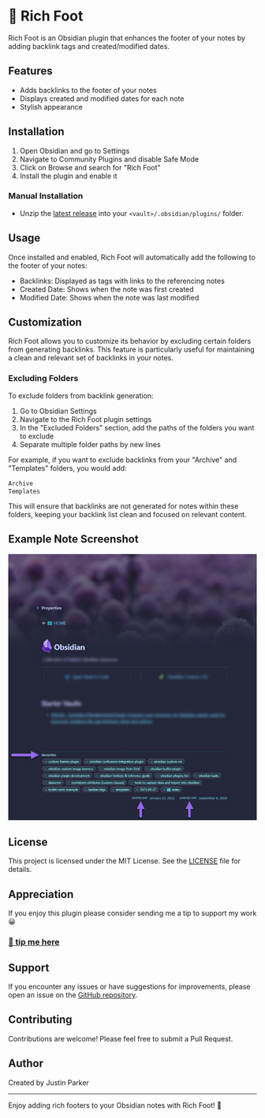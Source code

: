 # 🦶 Rich Foot

Rich Foot is an Obsidian plugin that enhances the footer of your notes by adding backlink tags and created/modified dates.

## Features

- Adds backlinks to the footer of your notes
- Displays created and modified dates for each note
- Stylish appearance

## Installation

1. Open Obsidian and go to Settings
2. Navigate to Community Plugins and disable Safe Mode
3. Click on Browse and search for "Rich Foot"
4. Install the plugin and enable it

### Manual Installation
- Unzip the [latest release](https://github.com/jparkerweb/rich-foot/releases/latest) into your `<vault>/.obsidian/plugins/` folder.

## Usage

Once installed and enabled, Rich Foot will automatically add the following to the footer of your notes:

- Backlinks: Displayed as tags with links to the referencing notes
- Created Date: Shows when the note was first created
- Modified Date: Shows when the note was last modified

## Customization

Rich Foot allows you to customize its behavior by excluding certain folders from generating backlinks. This feature is particularly useful for maintaining a clean and relevant set of backlinks in your notes.

### Excluding Folders

To exclude folders from backlink generation:

1. Go to Obsidian Settings
2. Navigate to the Rich Foot plugin settings
3. In the "Excluded Folders" section, add the paths of the folders you want to exclude
4. Separate multiple folder paths by new lines

For example, if you want to exclude backlinks from your "Archive" and "Templates" folders, you would add:

```
Archive
Templates
```

This will ensure that backlinks are not generated for notes within these folders, keeping your backlink list clean and focused on relevant content.

## Example Note Screenshot

![example](example.jpg)

## License

This project is licensed under the MIT License. See the [LICENSE](LICENSE) file for details.

## Appreciation
If you enjoy this plugin please consider sending me a tip to support my work 😀
### [🍵 tip me here](https://ko-fi.com/jparkerweb)

## Support

If you encounter any issues or have suggestions for improvements, please open an issue on the [GitHub repository](https://github.com/jparkerweb/rich-foot).

## Contributing

Contributions are welcome! Please feel free to submit a Pull Request.

## Author

Created by Justin Parker

---

Enjoy adding rich footers to your Obsidian notes with Rich Foot! 👣
